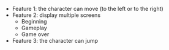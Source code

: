 - Feature 1: the character can move (to the left or to the right) 
- Feature 2: display multiple screens
    - Beginning 
    - Gameplay
    - Game over
- Feature 3: the character can jump
